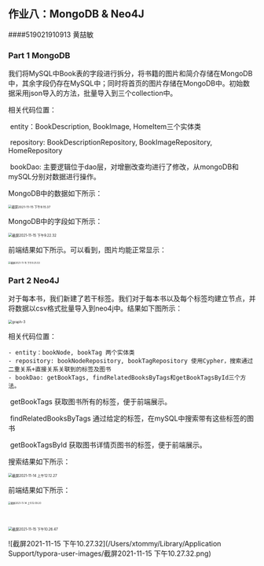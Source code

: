 ## 作业八：MongoDB & Neo4J

####519021910913 黄喆敏

### Part 1 MongoDB

我们将MySQL中Book表的字段进行拆分，将书籍的图片和简介存储在MongoDB中，其余字段仍存在MySQL中；同时将首页的图片存储在MongoDB中。初始数据采用json导入的方法，批量导入到三个collection中。

相关代码位置：

​		entity：BookDescription, BookImage, HomeItem三个实体类

​		repository: BookDescriptionRepository, BookImageRepository, HomeRepository

​		bookDao: 主要逻辑位于dao层，对增删改查均进行了修改，从mongoDB和mySQL分别对数据进行操作。

MongoDB中的数据如下所示：

<img src="/Users/xtommy/Library/Application Support/typora-user-images/截屏2021-11-15 下午9.15.37.png" alt="截屏2021-11-15 下午9.15.37" style="zoom:45%;" />

MongoDB中的字段如下所示：

<img src="/Users/xtommy/Library/Application Support/typora-user-images/截屏2021-11-15 下午9.22.32.png" alt="截屏2021-11-15 下午9.22.32" style="zoom:50%;" />

前端结果如下所示。可以看到，图片均能正常显示：

<img src="/Users/xtommy/Library/Application Support/typora-user-images/截屏2021-11-15 下午9.25.53.png" alt="截屏2021-11-15 下午9.25.53" style="zoom:33%;" />



### Part 2 Neo4J

对于每本书，我们新建了若干标签。我们对于每本书以及每个标签均建立节点，并将数据以csv格式批量导入到neo4j中。结果如下图所示：

<img src="/Users/xtommy/Downloads/graph-3.png" alt="graph-3" style="zoom:50%;" />



相关代码位置：

	- entity：bookNode, bookTag 两个实体类
	- repository: bookNodeRepository, bookTagRepository 使用Cypher，搜索通过二重关系+直接关系关联到的标签及图书
	- bookDao: getBookTags, findRelatedBooksByTags和getBookTagsById三个方法。 

​						getBookTags 获取图书所有的标签，便于前端展示。

​						findRelatedBooksByTags 通过给定的标签，在mySQL中搜索带有这些标签的图书

​						getBookTagsById 获取图书详情页图书的标签，便于前端展示。

搜索结果如下所示：

<img src="/Users/xtommy/Desktop/截屏2021-11-14 上午12.12.27.png" alt="截屏2021-11-14 上午12.12.27" style="zoom:50%;" />



前端结果如下所示：

<img src="/Users/xtommy/Desktop/截屏2021-11-14 上午12.09.20.png" alt="截屏2021-11-14 上午12.09.20" style="zoom:33%;" />

​	



<img src="/Users/xtommy/Desktop/截屏2021-11-15 下午10.26.47.png" alt="截屏2021-11-15 下午10.26.47" style="zoom:50%;" />

![截屏2021-11-15 下午10.27.32](/Users/xtommy/Library/Application Support/typora-user-images/截屏2021-11-15 下午10.27.32.png)

